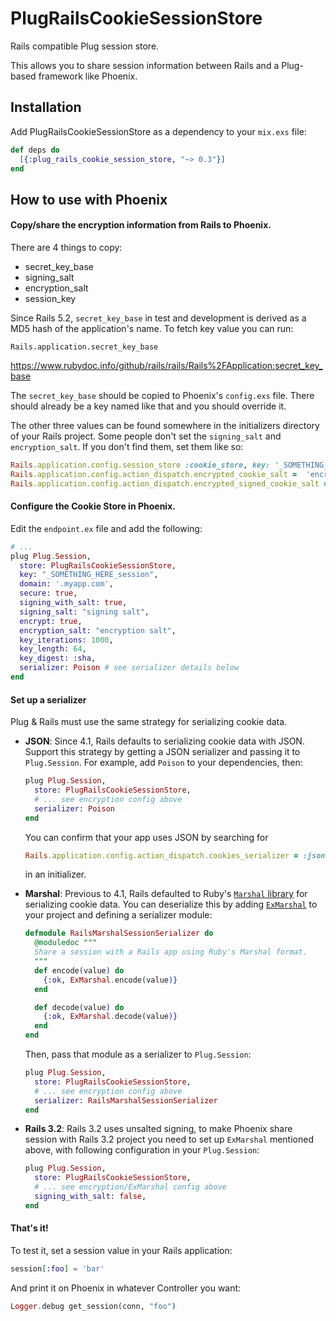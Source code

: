 PlugRailsCookieSessionStore
===========================

Rails compatible Plug session store.

This allows you to share session information between Rails and a Plug-based framework like Phoenix.

## Installation

Add PlugRailsCookieSessionStore as a dependency to your `mix.exs` file:

```elixir
def deps do
  [{:plug_rails_cookie_session_store, "~> 0.3"}]
end
```

## How to use with Phoenix

#### Copy/share the encryption information from Rails to Phoenix.

There are 4 things to copy:
* secret_key_base
* signing_salt
* encryption_salt
* session_key

Since Rails 5.2, `secret_key_base` in test and development is derived as a MD5 hash of the application's name. To fetch key value you can run:

```
Rails.application.secret_key_base
```

https://www.rubydoc.info/github/rails/rails/Rails%2FApplication:secret_key_base

The `secret_key_base` should be copied to Phoenix's `config.exs` file. There should already be a key named like that and you should override it.

The other three values can be found somewhere in the initializers directory of your Rails project. Some people don't set the `signing_salt` and `encryption_salt`. If you don't find them, set them like so:

```ruby
Rails.application.config.session_store :cookie_store, key: '_SOMETHING_HERE_session'
Rails.application.config.action_dispatch.encrypted_cookie_salt =  'encryption salt'
Rails.application.config.action_dispatch.encrypted_signed_cookie_salt = 'signing salt'
```

#### Configure the Cookie Store in Phoenix.

Edit the `endpoint.ex` file and add the following:

```elixir
# ...
plug Plug.Session,
  store: PlugRailsCookieSessionStore,
  key: "_SOMETHING_HERE_session",
  domain: '.myapp.com',
  secure: true,
  signing_with_salt: true,
  signing_salt: "signing salt",
  encrypt: true,
  encryption_salt: "encryption salt",
  key_iterations: 1000,
  key_length: 64,
  key_digest: :sha,
  serializer: Poison # see serializer details below
end
```

#### Set up a serializer

Plug & Rails must use the same strategy for serializing cookie data.

- __JSON__: Since 4.1, Rails defaults to serializing cookie data with JSON. Support this strategy by getting a JSON serializer and passing it to `Plug.Session`. For example, add `Poison` to your dependencies, then:

  ```elixir
  plug Plug.Session,
    store: PlugRailsCookieSessionStore,
    # ... see encryption config above
    serializer: Poison
  end
  ```

  You can confirm that your app uses JSON by searching for

  ```ruby
  Rails.application.config.action_dispatch.cookies_serializer = :json
  ```

  in an initializer.

- __Marshal__: Previous to 4.1, Rails defaulted to Ruby's [`Marshal` library](http://ruby-doc.org/core-2.3.0/Marshal.html) for serializing cookie data. You can deserialize this by adding [`ExMarshal`](https://hex.pm/packages/ex_marshal) to your project and defining a serializer module:

  ```elixir
  defmodule RailsMarshalSessionSerializer do
    @moduledoc """
    Share a session with a Rails app using Ruby's Marshal format.
    """
    def encode(value) do
      {:ok, ExMarshal.encode(value)}
    end

    def decode(value) do
      {:ok, ExMarshal.decode(value)}
    end
  end
  ```

  Then, pass that module as a serializer to `Plug.Session`:

  ```elixir
  plug Plug.Session,
    store: PlugRailsCookieSessionStore,
    # ... see encryption config above
    serializer: RailsMarshalSessionSerializer
  end
  ```

- __Rails 3.2__: Rails 3.2 uses unsalted signing, to make Phoenix share session with Rails 3.2 project you need to set up `ExMarshal` mentioned above, with following configuration in your `Plug.Session`:

  ```elixir
  plug Plug.Session,
    store: PlugRailsCookieSessionStore,
    # ... see encryption/ExMarshal config above
    signing_with_salt: false,
  end
  ```


#### That's it!

To test it, set a session value in your Rails application:

```elixir
session[:foo] = 'bar'
```

And print it on Phoenix in whatever Controller you want:

```elixir
Logger.debug get_session(conn, "foo")
```
